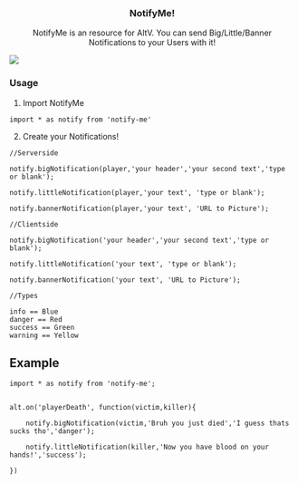 

<br />
<p align="center">

  <h3 align="center">NotifyMe!</h3>

  <p align="center">
    NotifyMe is an resource for AltV. You can send Big/Little/Banner Notifications to your Users with it!
    <br />
  
  </p>
  
  <img src="https://cdn.stalk.zone/gta/notifyme.gif">
  
</p>

### Usage

1. Import NotifyMe
```
import * as notify from 'notify-me'
```
2. Create your Notifications!
```
//Serverside

notify.bigNotification(player,'your header','your second text','type or blank');

notify.littleNotification(player,'your text', 'type or blank');

notify.bannerNotification(player,'your text', 'URL to Picture');

//Clientside

notify.bigNotification('your header','your second text','type or blank');

notify.littleNotification('your text', 'type or blank');

notify.bannerNotification('your text', 'URL to Picture');

//Types

info == Blue
danger == Red
success == Green
warning == Yellow

```



<!-- USAGE EXAMPLES -->
## Example
```
import * as notify from 'notify-me';


alt.on('playerDeath', function(victim,killer){

	notify.bigNotification(victim,'Bruh you just died','I guess thats sucks tho','danger');

	notify.littleNotification(killer,'Now you have blood on your hands!','success');

})

```


